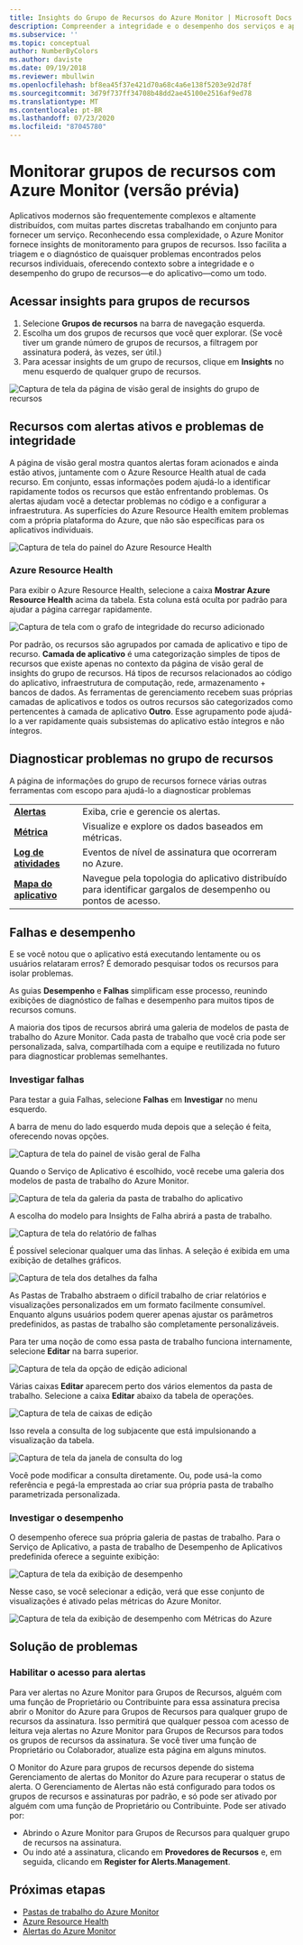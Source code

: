 ```yaml
---
title: Insights do Grupo de Recursos do Azure Monitor | Microsoft Docs
description: Compreender a integridade e o desempenho dos serviços e aplicativos distribuídos no nível do Grupo de Recursos com Azure Monitor
ms.subservice: ''
ms.topic: conceptual
author: NumberByColors
ms.author: daviste
ms.date: 09/19/2018
ms.reviewer: mbullwin
ms.openlocfilehash: bf8ea45f37e421d70a68c4a6e138f5203e92d78f
ms.sourcegitcommit: 3d79f737ff34708b48dd2ae45100e2516af9ed78
ms.translationtype: MT
ms.contentlocale: pt-BR
ms.lasthandoff: 07/23/2020
ms.locfileid: "87045780"
---
```

# <a name="monitor-resource-groups-with-azure-monitor-preview"></a>Monitorar grupos de recursos com Azure Monitor (versão prévia)

Aplicativos modernos são frequentemente complexos e altamente distribuídos, com muitas partes discretas trabalhando em conjunto para fornecer um serviço. Reconhecendo essa complexidade, o Azure Monitor fornece insights de monitoramento para grupos de recursos. Isso facilita a triagem e o diagnóstico de quaisquer problemas encontrados pelos recursos individuais, oferecendo contexto sobre a integridade e o desempenho do grupo de recursos&mdash;e do aplicativo&mdash;como um todo.

## <a name="access-insights-for-resource-groups"></a>Acessar insights para grupos de recursos

1. Selecione **Grupos de recursos** na barra de navegação esquerda.
2. Escolha um dos grupos de recursos que você quer explorar. (Se você tiver um grande número de grupos de recursos, a filtragem por assinatura poderá, às vezes, ser útil.)
3. Para acessar insights de um grupo de recursos, clique em **Insights** no menu esquerdo de qualquer grupo de recursos.

![Captura de tela da página de visão geral de insights do grupo de recursos](./media/resource-group-insights/0001-overview.png)

## <a name="resources-with-active-alerts-and-health-issues"></a>Recursos com alertas ativos e problemas de integridade

A página de visão geral mostra quantos alertas foram acionados e ainda estão ativos, juntamente com o Azure Resource Health atual de cada recurso. Em conjunto, essas informações podem ajudá-lo a identificar rapidamente todos os recursos que estão enfrentando problemas. Os alertas ajudam você a detectar problemas no código e a configurar a infraestrutura. As superfícies do Azure Resource Health emitem problemas com a própria plataforma do Azure, que não são específicas para os aplicativos individuais.

![Captura de tela do painel do Azure Resource Health](./media/resource-group-insights/0002-overview.png)

### <a name="azure-resource-health"></a>Azure Resource Health

Para exibir o Azure Resource Health, selecione a caixa **Mostrar Azure Resource Health** acima da tabela. Esta coluna está oculta por padrão para ajudar a página carregar rapidamente.

![Captura de tela com o grafo de integridade do recurso adicionado](./media/resource-group-insights/0003-overview.png)

Por padrão, os recursos são agrupados por camada de aplicativo e tipo de recurso. **Camada de aplicativo** é uma categorização simples de tipos de recursos que existe apenas no contexto da página de visão geral de insights do grupo de recursos. Há tipos de recursos relacionados ao código do aplicativo, infraestrutura de computação, rede, armazenamento + bancos de dados. As ferramentas de gerenciamento recebem suas próprias camadas de aplicativos e todos os outros recursos são categorizados como pertencentes à camada de aplicativo **Outro**. Esse agrupamento pode ajudá-lo a ver rapidamente quais subsistemas do aplicativo estão íntegros e não íntegros.

## <a name="diagnose-issues-in-your-resource-group"></a>Diagnosticar problemas no grupo de recursos

A página de informações do grupo de recursos fornece várias outras ferramentas com escopo para ajudá-lo a diagnosticar problemas

   |         |          |
   | ---------------- |:-----|
   | [**Alertas**](../platform/alerts-overview.md)      |  Exiba, crie e gerencie os alertas. |
   | [**Métrica**](../platform/data-platform.md) | Visualize e explore os dados baseados em métricas.    |
   | [**Log de atividades**](../platform/platform-logs-overview.md) | Eventos de nível de assinatura que ocorreram no Azure.  |
   | [**Mapa do aplicativo**](../app/app-map.md) | Navegue pela topologia do aplicativo distribuído para identificar gargalos de desempenho ou pontos de acesso. |

## <a name="failures-and-performance"></a>Falhas e desempenho

E se você notou que o aplicativo está executando lentamente ou os usuários relataram erros? É demorado pesquisar todos os recursos para isolar problemas.

As guias **Desempenho** e **Falhas** simplificam esse processo, reunindo exibições de diagnóstico de falhas e desempenho para muitos tipos de recursos comuns.

A maioria dos tipos de recursos abrirá uma galeria de modelos de pasta de trabalho do Azure Monitor. Cada pasta de trabalho que você cria pode ser personalizada, salva, compartilhada com a equipe e reutilizada no futuro para diagnosticar problemas semelhantes.

### <a name="investigate-failures"></a>Investigar falhas

Para testar a guia Falhas, selecione **Falhas** em **Investigar** no menu esquerdo.

A barra de menu do lado esquerdo muda depois que a seleção é feita, oferecendo novas opções.

![Captura de tela do painel de visão geral de Falha](./media/resource-group-insights/00004-failures.png)

Quando o Serviço de Aplicativo é escolhido, você recebe uma galeria dos modelos de pasta de trabalho do Azure Monitor.

![Captura de tela da galeria da pasta de trabalho do aplicativo](./media/resource-group-insights/0005-failure-insights-workbook.png)

A escolha do modelo para Insights de Falha abrirá a pasta de trabalho.

![Captura de tela do relatório de falhas](./media/resource-group-insights/0006-failure-visual.png)

É possível selecionar qualquer uma das linhas. A seleção é exibida em uma exibição de detalhes gráficos.

![Captura de tela dos detalhes da falha](./media/resource-group-insights/0007-failure-details.png)

As Pastas de Trabalho abstraem o difícil trabalho de criar relatórios e visualizações personalizados em um formato facilmente consumível. Enquanto alguns usuários podem querer apenas ajustar os parâmetros predefinidos, as pastas de trabalho são completamente personalizáveis.

Para ter uma noção de como essa pasta de trabalho funciona internamente, selecione **Editar** na barra superior.

![Captura de tela da opção de edição adicional](./media/resource-group-insights/0008-failure-edit.png)

Várias caixas **Editar** aparecem perto dos vários elementos da pasta de trabalho. Selecione a caixa **Editar** abaixo da tabela de operações.

![Captura de tela de caixas de edição](./media/resource-group-insights/0009-failure-edit-graph.png)

Isso revela a consulta de log subjacente que está impulsionando a visualização da tabela.

 ![Captura de tela da janela de consulta do log](./media/resource-group-insights/0010-failure-edit-query.png)

Você pode modificar a consulta diretamente. Ou, pode usá-la como referência e pegá-la emprestada ao criar sua própria pasta de trabalho parametrizada personalizada.

### <a name="investigate-performance"></a>Investigar o desempenho

O desempenho oferece sua própria galeria de pastas de trabalho. Para o Serviço de Aplicativo, a pasta de trabalho de Desempenho de Aplicativos predefinida oferece a seguinte exibição:

 ![Captura de tela da exibição de desempenho](./media/resource-group-insights/0011-performance.png)

Nesse caso, se você selecionar a edição, verá que esse conjunto de visualizações é ativado pelas métricas do Azure Monitor.

 ![Captura de tela da exibição de desempenho com Métricas do Azure](./media/resource-group-insights/0012-performance-metrics.png)

## <a name="troubleshooting"></a>Solução de problemas

### <a name="enabling-access-to-alerts"></a>Habilitar o acesso para alertas

Para ver alertas no Azure Monitor para Grupos de Recursos, alguém com uma função de Proprietário ou Contribuinte para essa assinatura precisa abrir o Monitor do Azure para Grupos de Recursos para qualquer grupo de recursos da assinatura. Isso permitirá que qualquer pessoa com acesso de leitura veja alertas no Azure Monitor para Grupos de Recursos para todos os grupos de recursos da assinatura. Se você tiver uma função de Proprietário ou Colaborador, atualize esta página em alguns minutos.

O Monitor do Azure para grupos de recursos depende do sistema Gerenciamento de alertas do Monitor do Azure para recuperar o status de alerta. O Gerenciamento de Alertas não está configurado para todos os grupos de recursos e assinaturas por padrão, e só pode ser ativado por alguém com uma função de Proprietário ou Contribuinte. Pode ser ativado por:
* Abrindo o Azure Monitor para Grupos de Recursos para qualquer grupo de recursos na assinatura.
* Ou indo até a assinatura, clicando em **Provedores de Recursos** e, em seguida, clicando em **Register for Alerts.Management**.

## <a name="next-steps"></a>Próximas etapas

- [Pastas de trabalho do Azure Monitor](../platform/workbooks-overview.md)
- [Azure Resource Health](../../service-health/resource-health-overview.md)
- [Alertas do Azure Monitor](../platform/alerts-overview.md)
